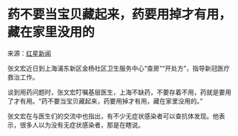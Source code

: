 # 药不要当宝贝藏起来，药要用掉才有用，藏在家里没用的

来源：[红星新闻](https://mp.weixin.qq.com/s?__biz=MzI3MTQzNjYxNw==&mid=2247704042&idx=1&sn=c7555ee636c0d50e711e7c5919b11b62&chksm=eacc43ccddbbcadaca3bb3515080be08fbaa87b3983a2924e0537a70c6e5d231ad1a8ee29e8b#rd)

张文宏近日到上海浦东新区金杨社区卫生服务中心“查房”“开处方”，指导新冠医疗救治工作。

谈到用药问题时，张文宏叮嘱基层医生，上海不缺药，不要存着不用，药就是要用了才有用。“药不要当宝贝藏起来，药要用掉才有用，藏在家里没用的。”

张文宏在与医生们的交流中也指出，有不少无症状感染者可以查抗体发现。他表示，很多人以为没有无症状感染者，那是在瞎说。
